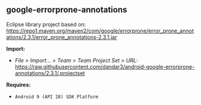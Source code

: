 ## google-errorprone-annotations

Eclipse library project based on:<br/>
https://repo1.maven.org/maven2/com/google/errorprone/error_prone_annotations/2.3.1/error_prone_annotations-2.3.1.jar

**Import:**
- _File > Import... > Team > Team Project Set > URL:_<br/>
  https://raw.githubusercontent.com/dandar3/android-google-errorprone-annotations/2.3.1/.projectset

**Requires:**
- `Android 9 (API 28) SDK Platform`
